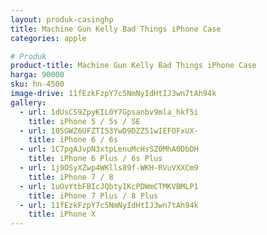 ```yaml
---
layout: produk-casinghp
title: Machine Gun Kelly Bad Things iPhone Case
categories: apple

# Produk
product-title: Machine Gun Kelly Bad Things iPhone Case
harga: 90000
sku: hn-4500
image-drive: 11fEzkFzpY7c5NmNyIdHtIJ3wn7tAh94k
gallery:
  - url: 1dUsCS9ZpyKIL0Y7Gpsanbv9mla_hkf5i
    title: iPhone 5 / 5s / SE
  - url: 105GWZ6UFZTIS3YwD9DZZ51wIEFOFxUX-
    title: iPhone 6 / 6s
  - url: 1C7pgAJvpN3xtpLenuMcHsSZ0MhA0DbDH
    title: iPhone 6 Plus / 6s Plus
  - url: 1j9OSyXZwp4WKlls89f-WKH-RVuVXXCm9
    title: iPhone 7 / 8
  - url: 1uOvYtbFBIcJQbtyIKcPDWmCTMKVBMLP1
    title: iPhone 7 Plus / 8 Plus
  - url: 11fEzkFzpY7c5NmNyIdHtIJ3wn7tAh94k
    title: iPhone X
---
```

